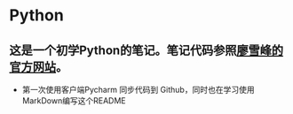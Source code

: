 # Python
## 这是一个初学Python的笔记。笔记代码参照[廖雪峰的官方网站](https://www.liaoxuefeng.com/wiki/1016959663602400)。
* 第一次使用客户端Pycharm 同步代码到 Github，同时也在学习使用MarkDown编写这个README
